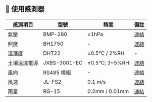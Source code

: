 ## 🧩 使用感測器
| 感測項目 | 型號 | 精度 | 備註 |
|---|---|---|---|
| 氣壓 | BMP-280 | ±1hPa | [連結](https://makersportal.com/shop/bmp280-pressure-temperature-sensor) |
| 照度 | BH1750 |  -  | [連結](https://www.taiwansensor.com.tw/product/bh1750...) |
| 溫溼度 | DHT22 | ±0.5℃ / 2%RH | - |
| 土壤溫濕電導 | JXBS-3001-EC | ±0.5℃; 3~5%RH | [連結](https://manuals.plus/zh-TW/jxct/jxbs-3001-ec-rs-3-in-1...) |
| 風向 | RS485 模組 | - | [連結](https://wiki.dfrobot.com/RS485_Wind_Direction_Transmitter_SKU_SEN0482) |
| 風速 | JL-FS2 | 0.1 m/s | [連結](https://wiki.dfrobot.com.cn/_SKU_SEN0170_...) |
| 雨量 | RG-15 | 0.2mm / 0.01mm | [連結](https://rainsensors.com/wp-content/uploads/sites/3/2020/07/rg-15_instructions_sw_1.000.pdf) |